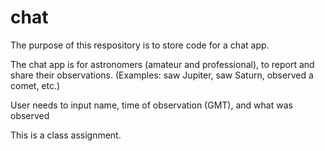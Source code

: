# chat
The purpose of this respository is to store code for a chat app.

The chat app is for astronomers (amateur and professional), to report and share their observations. 
(Examples: saw Jupiter, saw Saturn, observed a comet, etc.)

User needs to input name, time of observation (GMT), and what was observed

This is a class assignment. 
